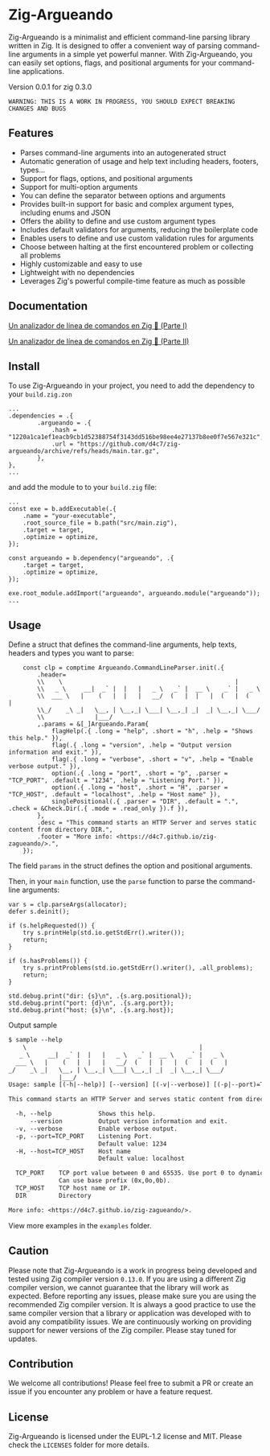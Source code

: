 <!--
SPDX-FileCopyrightText: 2023 David Castañon Belloso <d4c7@proton.me>
SPDX-License-Identifier: EUPL-1.2
This file is part of zig-argueando project (https://github.com/d4c7/zig-argueando)
-->
# Zig-Argueando

Zig-Argueando is a minimalist and efficient command-line parsing library written in Zig. It is designed to offer a convenient way of parsing command-line arguments in a simple yet powerful manner. With Zig-Argueando, you can easily set options, flags, and positional arguments for your command-line applications.

Version 0.0.1 for zig 0.3.0

```
WARNING: THIS IS A WORK IN PROGRESS, YOU SHOULD EXPECT BREAKING CHANGES AND BUGS
```

## Features

- Parses command-line arguments into an autogenerated struct
- Automatic generation of usage and help text including headers, footers, types...
- Support for flags, options, and positional arguments
- Support for multi-option arguments
- You can define the separator between options and arguments
- Provides built-in support for basic and complex argument types, including enums and JSON
- Offers the ability to define and use custom argument types
- Includes default validators for arguments, reducing the boilerplate code
- Enables users to define and use custom validation rules for arguments
- Choose between halting at the first encountered problem or collecting all problems
- Highly customizable and easy to use
- Lightweight with no dependencies
- Leverages Zig's powerful compile-time feature as much as possible


## Documentation

[Un analizador de línea de comandos en Zig 🔧 (Parte I)](https://d4c7.github.io/zig-zagueando/posts/un-analizador-de-linea-de-comandos-en-zig-1/)

[Un analizador de línea de comandos en Zig 🔧 (Parte II)](https://d4c7.github.io/zig-zagueando/posts/un-analizador-de-linea-de-comandos-en-zig-2/)

## Install


To use Zig-Argueando in your project, you need to add the dependency to your `build.zig.zon`

```zig
...
.dependencies = .{
        .argueando = .{
            .hash = "1220a1ca1ef1eacb9cb1d52388754f3143dd516be98ee4e27137b8ee0f7e567e321c",
            .url = "https://github.com/d4c7/zig-argueando/archive/refs/heads/main.tar.gz",
        },
},
... 
```

and add the module to to your `build.zig` file:

```zig
...
const exe = b.addExecutable(.{
    .name = "your-executable",
    .root_source_file = b.path("src/main.zig"),
    .target = target,
    .optimize = optimize,
});

const argueando = b.dependency("argueando", .{
    .target = target,
    .optimize = optimize,
});

exe.root_module.addImport("argueando", argueando.module("argueando"));
...

```

## Usage

Define a struct that defines the command-line arguments, help texts, headers and types you want to parse:

```zig
    const clp = comptime Argueando.CommandLineParser.init(.{
        .header=
        \\    \                                                |        
        \\   _ \     __|  _` |  |   |   _ \   _` |  __ \    _` |   _ \  
        \\  ___ \   |    (   |  |   |   __/  (   |  |   |  (   |  (   | 
        \\_/    _\ _|   \__, | \__,_| \___| \__,_| _|  _| \__,_| \___/  
        \\              |___/  
        ,.params = &[_]Argueando.Param{
            flagHelp(.{ .long = "help", .short = "h", .help = "Shows this help." }),
            flag(.{ .long = "version", .help = "Output version information and exit." }),
            flag(.{ .long = "verbose", .short = "v", .help = "Enable verbose output." }),
            option(.{ .long = "port", .short = "p", .parser = "TCP_PORT", .default = "1234", .help = "Listening Port." }),
            option(.{ .long = "host", .short = "H", .parser = "TCP_HOST", .default = "localhost", .help = "Host name" }),
            singlePositional(.{ .parser = "DIR", .default = ".", .check = &Check.Dir(.{ .mode = .read_only }).f }),
        }, 
        .desc = "This command starts an HTTP Server and serves static content from directory DIR.", 
        .footer = "More info: <https://d4c7.github.io/zig-zagueando/>.",
    });
```

The field `params` in the struct defines the option and positional arguments.

Then, in your `main` function, use the `parse` function to parse the command-line arguments:

```zig
var s = clp.parseArgs(allocator);
defer s.deinit();

if (s.helpRequested()) {
    try s.printHelp(std.io.getStdErr().writer());
    return;
}

if (s.hasProblems()) {
    try s.printProblems(std.io.getStdErr().writer(), .all_problems);
    return;
}

std.debug.print("dir: {s}\n", .{s.arg.positional});
std.debug.print("port: {d}\n", .{s.arg.port});
std.debug.print("host: {s}\n", .{s.arg.host});

```

Output sample

```txt
$ sample --help
    \                                                |        
   _ \     __|  _` |  |   |   _ \   _` |  __ \    _` |   _ \  
  ___ \   |    (   |  |   |   __/  (   |  |   |  (   |  (   | 
_/    _\ _|   \__, | \__,_| \___| \__,_| _|  _| \__,_| \___/  
              |___/  
Usage: sample [(-h|--help)] [--version] [(-v|--verbose)] [(-p|--port)=TCP_PORT] [(-H|--host)=TCP_HOST] [DIR]

This command starts an HTTP Server and serves static content from directory DIR.

  -h, --help             Shows this help.
      --version          Output version information and exit.
  -v, --verbose          Enable verbose output.
  -p, --port=TCP_PORT    Listening Port.
                         Default value: 1234
  -H, --host=TCP_HOST    Host name
                         Default value: localhost

  TCP_PORT    TCP port value between 0 and 65535. Use port 0 to dynamically assign a port
              Can use base prefix (0x,0o,0b). 
  TCP_HOST    TCP host name or IP. 
  DIR         Directory 

More info: <https://d4c7.github.io/zig-zagueando/>.
```

View more examples in the `examples` folder.

## Caution

Please note that Zig-Argueando is a work in progress being developed and tested using Zig compiler version `0.13.0`. If you are using a different Zig compiler version, we cannot guarantee that the library will work as expected. Before reporting any issues, please make sure you are using the recommended Zig compiler version. It is always a good practice to use the same compiler version that a library or application was developed with to avoid any compatibility issues. We are continuously working on providing support for newer versions of the Zig compiler. Please stay tuned for updates.

## Contribution

We welcome all contributions! Please feel free to submit a PR or create an issue if you encounter any problem or have a feature request.

## License

Zig-Argueando is licensed under the EUPL-1.2 license and MIT. Please check the `LICENSES` folder for more details.
